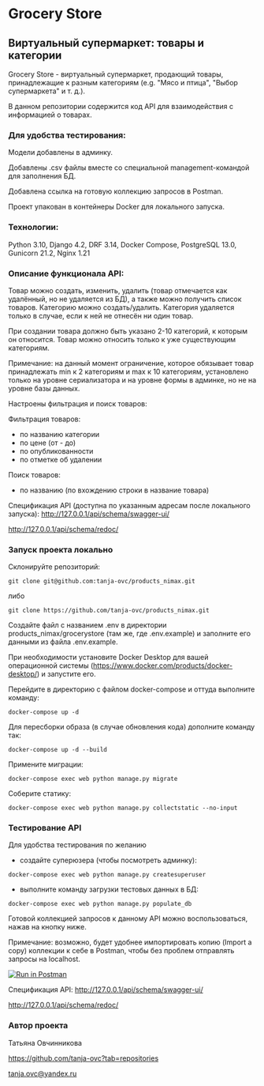 # Grocery Store
## Виртуальный супермаркет: товары и категории

Grocery Store - виртуальный супермаркет, продающий товары, принадлежащие к разным категориям (e.g. "Мясо и птица", "Выбор супермаркета" и т. д.).

В данном репозитории содержится код API для взаимодействия с информацией о товарах.

### Для удобства тестирования:

Модели добавлены в админку.

Добавлены .csv файлы вместе со специальной management-командой для заполнения БД.

Добавлена ссылка на готовую коллекцию запросов в Postman.

Проект упакован в контейнеры Docker для локального запуска.

### Технологии:

Python 3.10, Django 4.2, DRF 3.14, Docker Compose, PostgreSQL 13.0, Gunicorn 21.2, Nginx 1.21

### Описание функционала API:

Товар можно создать, изменить, удалить (товар отмечается как удалённый, но не удаляется из БД), а также можно получить список товаров. Категорию можно создать/удалить. Категория удаляется только в случае, если к ней не отнесён ни один товар.

При создании товара должно быть указано 2-10 категорий, к которым он относится. Товар можно относить только к уже существующим категориям.

Примечание: на данный момент ограничение, которое обязывает товар принадлежать min к 2 категориям и max к 10 категориям, установлено только на уровне сериализатора и на уровне формы в админке, но не на уровне базы данных.

Настроены фильтрация и поиск товаров:

Фильтрация товаров:
- по названию категории
- по цене (от - до)
- по опубликованности
- по отметке об удалении

Поиск товаров:
- по названию (по вхождению строки в название товара)

Спецификация API (доступна по указанным адресам после локального запуска):
http://127.0.0.1/api/schema/swagger-ui/

http://127.0.0.1/api/schema/redoc/

### Запуск проекта локально

Склонируйте репозиторий:

```git clone git@github.com:tanja-ovc/products_nimax.git```

либо

```git clone https://github.com/tanja-ovc/products_nimax.git```

Создайте файл с названием .env в директории products_nimax/grocerystore (там же, где .env.example) и заполните его данными из файла .env.example.

При необходимости установите Docker Desktop для вашей операционной системы (https://www.docker.com/products/docker-desktop/) и запустите его.

Перейдите в директорию с файлом docker-compose и оттуда выполните команду:

```docker-compose up -d```

Для пересборки образа (в случае обновления кода) дополните команду так:

```docker-compose up -d --build```

Примените миграции:

```docker-compose exec web python manage.py migrate```

Соберите статику:

```docker-compose exec web python manage.py collectstatic --no-input```

### Тестирование API

Для удобства тестирования по желанию 

- создайте суперюзера (чтобы посмотреть админку):

```docker-compose exec web python manage.py createsuperuser```

- выполните команду загрузки тестовых данных в БД:

```docker-compose exec web python manage.py populate_db```

Готовой коллекцией запросов к данному API можно воспользоваться, нажав на кнопку ниже.

Примечание: возможно, будет удобнее импортировать копию (Import a copy) коллекции к себе в Postman, чтобы без проблем отправлять запросы на  localhost.

[![Run in Postman](https://run.pstmn.io/button.svg)](https://god.gw.postman.com/run-collection/17781130-b1981306-1aae-4463-82d1-cc2439261205?action=collection%2Ffork&source=rip_markdown&collection-url=entityId%3D17781130-b1981306-1aae-4463-82d1-cc2439261205%26entityType%3Dcollection%26workspaceId%3D4b0bafc7-a688-4d2b-b01d-94789dc12117)

Спецификация API:
http://127.0.0.1/api/schema/swagger-ui/

http://127.0.0.1/api/schema/redoc/

### Автор проекта

Татьяна Овчинникова

https://github.com/tanja-ovc?tab=repositories

tanja.ovc@yandex.ru